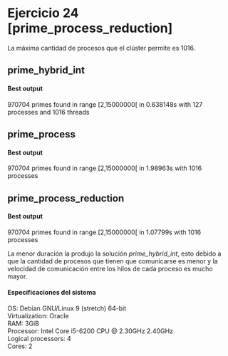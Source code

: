 # Ejercicio 24 [prime_process_reduction]
La máxima cantidad de procesos que el clúster permite es 1016. 
## prime_hybrid_int
#### Best output
970704 primes found in range [2,15000000[ in 0.638148s with 127 processes and 1016 threads  
## prime_process
#### Best output
970704 primes found in range [2,15000000[ in 1.98963s with 1016 processes
## prime_process_reduction
#### Best output
970704 primes found in range [2,15000000[ in 1.07799s with 1016 processes
  
La menor duración la produjo la solución *prime_hybrid_int*, esto debido a que la cantidad
de procesos que tienen que comunicarse es menor y la velocidad de comunicación entre
los hilos de cada proceso es mucho mayor.

#### Especificaciones del sistema
OS: Debian GNU/Linux 9 (stretch) 64-bit  
Virtualization: Oracle  
RAM: 3GiB  
Processor: Intel Core i5-6200 CPU @ 2.30GHz 2.40GHz  
Logical processors: 4  
Cores: 2
